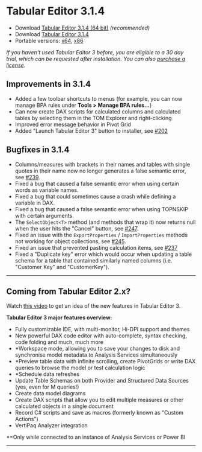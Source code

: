 # Tabular Editor 3.1.4

- Download [Tabular Editor 3.1.4 (64 bit)](https://cdn.tabulareditor.com/files/TabularEditor.3.1.4.x64.msi) _(recommended)_
- Download [Tabular Editor 3.1.4](https://cdn.tabulareditor.com/files/TabularEditor.3.1.4.x86.msi)
- Portable versions: [x64](https://cdn.tabulareditor.com/files/TabularEditor.3.1.4.x64.zip), [x86](https://cdn.tabulareditor.com/files/TabularEditor.3.1.4.x86.zip)

_If you haven't used Tabular Editor 3 before, you are eligible to a 30 day trial, which can be requested after installation. You can also [purchase a license](https://tabulareditor.com/#licensing)._

## Improvements in 3.1.4

- Added a few toolbar shortcuts to menus (for example, you can now manage BPA rules under **Tools > Manage BPA rules...**)
- Can now create DAX scripts for calculated columns and calculated tables by selecting them in the TOM Explorer and right-clicking
- Improved error message behavior in Pivot Grid
- Added "Launch Tabular Editor 3" button to installer, see [#202](https://github.com/TabularEditor/TabularEditor3/issues/202)

## Bugfixes in 3.1.4

- Columns/measures with brackets in their names and tables with single quotes in their name now no longer generates a false semantic error, see [#239](https://github.com/TabularEditor/TabularEditor3/issues/239).
- Fixed a bug that caused a false semantic error when using certain words as variable names.
- Fixed a bug that could sometimes cause a crash while defining a variable in DAX.
- Fixed a bug that caused a false semantic error when using TOPNSKIP with certain arguments.
- The `SelectObject<T>` method (and methods that wrap it) now returns null when the user hits the "Cancel" button, see [#247](https://github.com/TabularEditor/TabularEditor3/issues/247).
- Fixed an issue with the `ExportProperties` / `ImportProperties` methods not working for object collections, see [#245](https://github.com/TabularEditor/TabularEditor3/issues/245).
- Fixed an issue that prevented pasting calculation items, see [#237](https://github.com/TabularEditor/TabularEditor3/issues/237)
- Fixed a "Duplicate key" error which would occur when updating a table schema for a table that contained similarly named columns (i.e. "Customer Key" and "CustomerKey").

---

## Coming from Tabular Editor 2.x?

Watch [this video](https://www.youtube.com/watch?v=pt3DdcjfImY) to get an idea of the new features in Tabular Editor 3.

**Tabular Editor 3 major features overview:**

- Fully customizable IDE, with multi-monitor, Hi-DPI support and themes
- New powerful DAX code editor with auto-complete, syntax checking, code folding and much, much more
- \*Workspace mode, allowing you to save your changes to disk and synchronise model metadata to Analysis Services simultaneously
- \*Preview table data with infinite scrolling, create PivotGrids or write DAX queries to browse the model or test calculation logic
- \*Schedule data refreshes
- Update Table Schemas on both Provider and Structured Data Sources (yes, even for M queries!)
- Create data model diagrams
- Create DAX scripts that allow you to edit multiple measures or other calculated objects in a single document
- Record C# scripts and save as macros (formerly known as "Custom Actions")
- VertiPaq Analyzer integration

\*=Only while connected to an instance of Analysis Services or Power BI

---